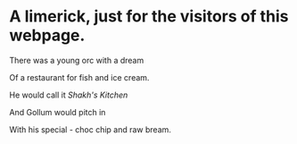 # A limerick, just for the visitors of this webpage.

There was a young orc with a dream

Of a restaurant for fish and ice cream.

He would call it *Shakh's Kitchen*

And Gollum would pitch in

With his special - choc chip and raw bream.


